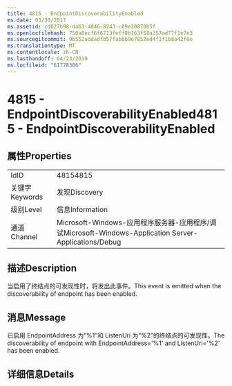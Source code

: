 ```yaml
---
title: 4815 - EndpointDiscoverabilityEnabled
ms.date: 03/30/2017
ms.assetid: cd027b98-da63-4046-8243-c09e30870b5f
ms.openlocfilehash: 750a0ecf6f6713feff8b163f58a357ad77f1e7e3
ms.sourcegitcommit: 9b552addadfb57fab0b9e7852ed4f1f1b8a42f8e
ms.translationtype: MT
ms.contentlocale: zh-CN
ms.lasthandoff: 04/23/2019
ms.locfileid: "61778386"
---
```

# <a name="4815---endpointdiscoverabilityenabled"></a><span data-ttu-id="603f4-102">4815 - EndpointDiscoverabilityEnabled</span><span class="sxs-lookup"><span data-stu-id="603f4-102">4815 - EndpointDiscoverabilityEnabled</span></span>
## <a name="properties"></a><span data-ttu-id="603f4-103">属性</span><span class="sxs-lookup"><span data-stu-id="603f4-103">Properties</span></span>  
  
|||  
|-|-|  
|<span data-ttu-id="603f4-104">Id</span><span class="sxs-lookup"><span data-stu-id="603f4-104">ID</span></span>|<span data-ttu-id="603f4-105">4815</span><span class="sxs-lookup"><span data-stu-id="603f4-105">4815</span></span>|  
|<span data-ttu-id="603f4-106">关键字</span><span class="sxs-lookup"><span data-stu-id="603f4-106">Keywords</span></span>|<span data-ttu-id="603f4-107">发现</span><span class="sxs-lookup"><span data-stu-id="603f4-107">Discovery</span></span>|  
|<span data-ttu-id="603f4-108">级别</span><span class="sxs-lookup"><span data-stu-id="603f4-108">Level</span></span>|<span data-ttu-id="603f4-109">信息</span><span class="sxs-lookup"><span data-stu-id="603f4-109">Information</span></span>|  
|<span data-ttu-id="603f4-110">通道</span><span class="sxs-lookup"><span data-stu-id="603f4-110">Channel</span></span>|<span data-ttu-id="603f4-111">Microsoft-Windows-应用程序服务器-应用程序/调试</span><span class="sxs-lookup"><span data-stu-id="603f4-111">Microsoft-Windows-Application Server-Applications/Debug</span></span>|  
  
## <a name="description"></a><span data-ttu-id="603f4-112">描述</span><span class="sxs-lookup"><span data-stu-id="603f4-112">Description</span></span>  
 <span data-ttu-id="603f4-113">当启用了终结点的可发现性时，将发出此事件。</span><span class="sxs-lookup"><span data-stu-id="603f4-113">This event is emitted when the discoverability of endpoint has been enabled.</span></span>  
  
## <a name="message"></a><span data-ttu-id="603f4-114">消息</span><span class="sxs-lookup"><span data-stu-id="603f4-114">Message</span></span>  
 <span data-ttu-id="603f4-115">已启用 EndpointAddress 为“%1”和 ListenUri 为“%2”的终结点的可发现性。</span><span class="sxs-lookup"><span data-stu-id="603f4-115">The discoverability of endpoint with EndpointAddress='%1' and ListenUri='%2' has been enabled.</span></span>  
  
## <a name="details"></a><span data-ttu-id="603f4-116">详细信息</span><span class="sxs-lookup"><span data-stu-id="603f4-116">Details</span></span>
